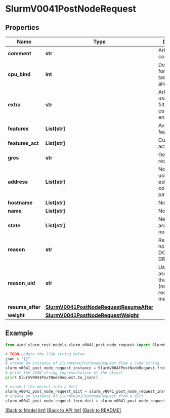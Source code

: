 # SlurmV0041PostNodeRequest


## Properties

Name | Type | Description | Notes
------------ | ------------- | ------------- | -------------
**comment** | **str** | Arbitrary comment | [optional] 
**cpu_bind** | **int** | Default method for binding tasks to allocated CPUs | [optional] 
**extra** | **str** | Arbitrary string used for node filtering if extra constraints are enabled | [optional] 
**features** | **List[str]** | Available features | [optional] 
**features_act** | **List[str]** | Currently active features | [optional] 
**gres** | **str** | Generic resources | [optional] 
**address** | **List[str]** | NodeAddr, used to establish a communication path | [optional] 
**hostname** | **List[str]** | NodeHostname | [optional] 
**name** | **List[str]** | NodeName | [optional] 
**state** | **List[str]** | New state to assign to the node | [optional] 
**reason** | **str** | Reason for node being DOWN or DRAINING | [optional] 
**reason_uid** | **str** | User ID to associate with the reason (needed if user root is sending message) | [optional] 
**resume_after** | [**SlurmV0041PostNodeRequestResumeAfter**](SlurmV0041PostNodeRequestResumeAfter.md) |  | [optional] 
**weight** | [**SlurmV0041PostNodeRequestWeight**](SlurmV0041PostNodeRequestWeight.md) |  | [optional] 

## Example

```python
from aind_slurm_rest.models.slurm_v0041_post_node_request import SlurmV0041PostNodeRequest

# TODO update the JSON string below
json = "{}"
# create an instance of SlurmV0041PostNodeRequest from a JSON string
slurm_v0041_post_node_request_instance = SlurmV0041PostNodeRequest.from_json(json)
# print the JSON string representation of the object
print SlurmV0041PostNodeRequest.to_json()

# convert the object into a dict
slurm_v0041_post_node_request_dict = slurm_v0041_post_node_request_instance.to_dict()
# create an instance of SlurmV0041PostNodeRequest from a dict
slurm_v0041_post_node_request_form_dict = slurm_v0041_post_node_request.from_dict(slurm_v0041_post_node_request_dict)
```
[[Back to Model list]](../README.md#documentation-for-models) [[Back to API list]](../README.md#documentation-for-api-endpoints) [[Back to README]](../README.md)


